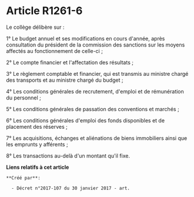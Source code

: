 # Article R1261-6

Le collège délibère sur :

1° Le budget annuel et ses modifications en cours d'année, après consultation du président de la commission des sanctions sur
les moyens affectés au fonctionnement de celle-ci ;

2° Le compte financier et l'affectation des résultats ;

3° Le règlement comptable et financier, qui est transmis au ministre chargé des transports et au ministre chargé du budget ;

4° Les conditions générales de recrutement, d'emploi et de rémunération du personnel ;

5° Les conditions générales de passation des conventions et marchés ;

6° Les conditions générales d'emploi des fonds disponibles et de placement des réserves ;

7° Les acquisitions, échanges et aliénations de biens immobiliers ainsi que les emprunts y afférents ;

8° Les transactions au-delà d'un montant qu'il fixe.

**Liens relatifs à cet article**

	**Créé par**:

	  - Décret n°2017-107 du 30 janvier 2017 - art.
